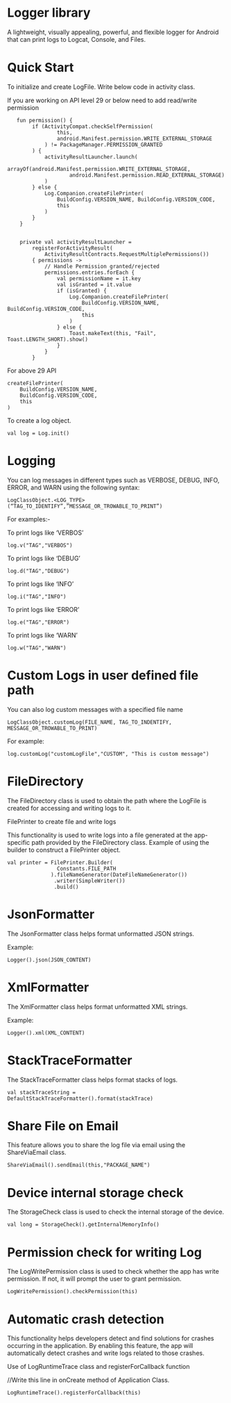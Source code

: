 # Logger library

A lightweight, visually appealing, powerful, and flexible logger for Android that can print logs to Logcat, Console, and Files.

# Quick Start
To initialize and create LogFile.
Write below code in activity class.

If you are working on API level 29 or below need to add read/write permission

```
   fun permission() {
        if (ActivityCompat.checkSelfPermission(
                this,
                android.Manifest.permission.WRITE_EXTERNAL_STORAGE
            ) != PackageManager.PERMISSION_GRANTED
        ) {
            activityResultLauncher.launch(
                arrayOf(android.Manifest.permission.WRITE_EXTERNAL_STORAGE,
                    android.Manifest.permission.READ_EXTERNAL_STORAGE)
            )
        } else {
            Log.Companion.createFilePrinter(
                BuildConfig.VERSION_NAME, BuildConfig.VERSION_CODE,
                this
            )
        }
    }


    private val activityResultLauncher =
        registerForActivityResult(
            ActivityResultContracts.RequestMultiplePermissions())
        { permissions ->
            // Handle Permission granted/rejected
            permissions.entries.forEach {
                val permissionName = it.key
                val isGranted = it.value
                if (isGranted) {
                    Log.Companion.createFilePrinter(
                        BuildConfig.VERSION_NAME, BuildConfig.VERSION_CODE,
                        this
                    )
                } else {
                    Toast.makeText(this, "Fail", Toast.LENGTH_SHORT).show()
                }
            }
        }
```

For above 29 API 
```
createFilePrinter(
	BuildConfig.VERSION_NAME,
	BuildConfig.VERSION_CODE,
	this
)
```

To create a log object.

```
val log = Log.init()
```

# Logging
You can log messages in different types such as VERBOSE, DEBUG, INFO, ERROR, and WARN using the following syntax:

```
LogClassObject.<LOG_TYPE>(“TAG_TO_IDENTIFY”,”MESSAGE_OR_TROWABLE_TO_PRINT”)
```

For examples:-

To print logs like ‘VERBOS’

```
log.v("TAG","VERBOS")
```

To print logs like ‘DEBUG’

```
log.d("TAG","DEBUG")
```

To print logs like ‘INFO’

```
log.i("TAG","INFO")
```

To print logs like ‘ERROR’

```
log.e("TAG","ERROR")
```

To print logs like ‘WARN’ 
```
log.w("TAG","WARN")
```

# Custom Logs in user defined file path

You can also log custom messages with a specified file name

```
LogClassObject.customLog(FILE_NAME, TAG_TO_INDENTIFY, MESSAGE_OR_TROWABLE_TO_PRINT)
```

For example:

```
log.customLog("customLogFile","CUSTOM", "This is custom message")
```

# FileDirectory
The FileDirectory class is used to obtain the path where the LogFile is created for accessing and writing logs to it.

FilePrinter to create file and write logs

This functionality is used to write logs into a file generated at the app-specific path provided by the FileDirectory class. Example of using the builder to construct a FilePrinter object.

```
val printer = FilePrinter.Builder(
                Constants.FILE_PATH
              ).fileNameGenerator(DateFileNameGenerator())
               .writer(SimpleWriter())
               .build()
```

# JsonFormatter
The JsonFormatter class helps format unformatted JSON strings.

Example:

```
Logger().json(JSON_CONTENT)
```

# XmlFormatter

The XmlFormatter class helps format unformatted XML strings.

Example:

```
Logger().xml(XML_CONTENT)
```

# StackTraceFormatter
The StackTraceFormatter class helps format stacks of logs.

```
val stackTraceString =  DefaultStackTraceFormatter().format(stackTrace)
```

# Share File on Email

This feature allows you to share the log file via email using the ShareViaEmail class.

```
ShareViaEmail().sendEmail(this,"PACKAGE_NAME")
```

# Device internal storage check

The StorageCheck class is used to check the internal storage of the device.

```
val long = StorageCheck().getInternalMemoryInfo()
```
	
# Permission check for writing Log

The LogWritePermission class is used to check whether the app has write permission. If not, it will prompt the user to grant permission.

```
LogWritePermission().checkPermission(this)
```

# Automatic crash detection
This functionality helps developers detect and find solutions for crashes occurring in the application. By enabling this feature, the app will automatically detect crashes and write logs related to those crashes.

Use of LogRuntimeTrace class and registerForCallback function

//Write this line in onCreate method of Application Class.

```
LogRuntimeTrace().registerForCallback(this)
```


